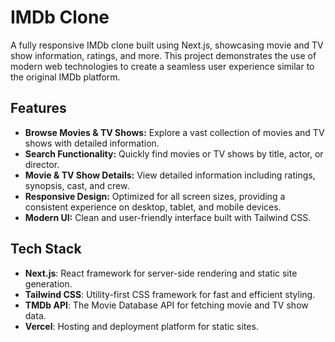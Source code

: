 # IMDb Clone

A fully responsive IMDb clone built using Next.js, showcasing movie and TV show information, ratings, and more. This project demonstrates the use of modern web technologies to create a seamless user experience similar to the original IMDb platform.

## Features

- **Browse Movies & TV Shows:** Explore a vast collection of movies and TV shows with detailed information.
- **Search Functionality:** Quickly find movies or TV shows by title, actor, or director.
- **Movie & TV Show Details:** View detailed information including ratings, synopsis, cast, and crew.
- **Responsive Design:** Optimized for all screen sizes, providing a consistent experience on desktop, tablet, and mobile devices.
- **Modern UI:** Clean and user-friendly interface built with Tailwind CSS.

## Tech Stack

- **Next.js**: React framework for server-side rendering and static site generation.
- **Tailwind CSS**: Utility-first CSS framework for fast and efficient styling.
- **TMDb API**: The Movie Database API for fetching movie and TV show data.
- **Vercel**: Hosting and deployment platform for static sites.
